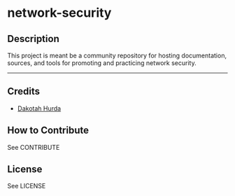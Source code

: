 # network-security

## Description

This project is meant be a community repository for hosting documentation, sources, and tools for promoting and practicing network security.

---

## Credits

- [Dakotah Hurda](https://github.com/dakotah-hurda)

## How to Contribute

See CONTRIBUTE

## License

See LICENSE

